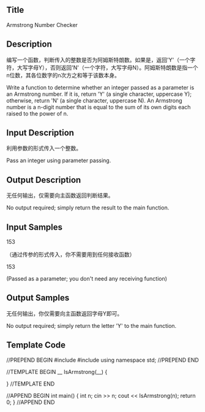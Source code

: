 ## Title
Armstrong Number Checker

## Description
编写一个函数，判断传入的整数是否为阿姆斯特朗数。如果是，返回'Y'（一个字符，大写字母Y），否则返回'N'（一个字符，大写字母N）。阿姆斯特朗数是指一个n位数，其各位数字的n次方之和等于该数本身。

Write a function to determine whether an integer passed as a parameter is an Armstrong number. If it is, return 'Y' (a single character, uppercase Y); otherwise, return 'N' (a single character, uppercase N). An Armstrong number is a n-digit number that is equal to the sum of its own digits each raised to the power of n.

## Input Description
利用参数的形式传入一个整数。

Pass an integer using parameter passing.

## Output Description
无任何输出，仅需要向主函数返回判断结果。

No output required; simply return the result to the main function.

## Input Samples
153

（通过传参的形式传入，你不需要用到任何接收函数）

153

(Passed as a parameter; you don't need any receiving function)

## Output Samples
无任何输出，你仅需要向主函数返回字母Y即可。

No output required; simply return the letter 'Y' to the main function.

## Template Code

//PREPEND BEGIN
#include <iostream>
#include <cmath>
using namespace std;
//PREPEND END

//TEMPLATE BEGIN
__ IsArmstrong(__)
{

}
//TEMPLATE END

//APPEND BEGIN
int main() 
{
    int n;
    cin >> n;
    cout << IsArmstrong(n);
    return 0;
}
//APPEND END

